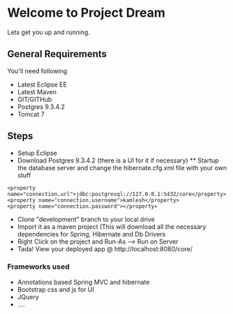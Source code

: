 # Welcome to Project Dream
Lets get you up and running.

## General Requirements

You'll need following

* Latest Eclipse EE
* Latest Maven
* GIT/GITHub
* Postgres 9.3.4.2
* Tomcat 7

## Steps
* Setup Eclipse
* Download Postgres 9.3.4.2 (there is a UI for it if necessary)
** Startup the database server and change the hibernate.cfg.xml file with your own stuff
```
<property name="connection.url">jdbc:postgresql://127.0.0.1:5432/core</property>
<property name="connection.username">kamlesh</property>
<property name="connection.password"></property>
```

* Clone "development" branch to your local drive
* Import it as a maven project (This will download all the necessary dependencies for Spring, Hibernate and Db Drivers
* Right Click on the project and Run-As --> Run on Server
* Tada! View your deployed app @ http://localhost:8080/core/ 

### Frameworks used
* Annotations based Spring MVC and hibernate
* Bootstrap css and js for UI
* JQuery
* ....


